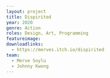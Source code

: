 ```yaml
---
layout: project
title: Dispirited
year: 2020
genre: Action
roles: Design, Art, Programming
featureimage: 
downloadlinks:
  - https://merves.itch.io/dispirited
team:
  - Merve Soylu
  - Johnny Kwong
---
```

